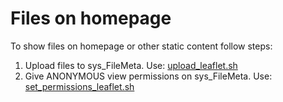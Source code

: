 # Files on homepage

To show files on homepage or other static content follow steps:

1. Upload files to sys_FileMeta. Use: [upload_leaflet.sh](upload_leaflet.sh)
2. Give ANONYMOUS view permissions on sys_FileMeta. Use: [set_permissions_leaflet.sh](set_permissions_leaflet.sh)
